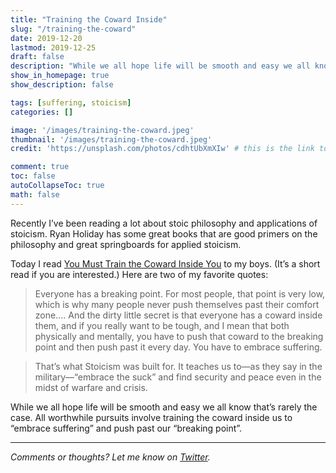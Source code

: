 ```yaml
---
title: "Training the Coward Inside"
slug: "/training-the-coward"
date: 2019-12-20
lastmod: 2019-12-25
draft: false
description: "While we all hope life will be smooth and easy we all know that’s rarely the case. All worthwhile pursuits involve training the coward inside us to embrace suffering and push past our breaking point"
show_in_homepage: true
show_description: false

tags: [suffering, stoicism]
categories: []

image: '/images/training-the-coward.jpeg'
thumbnail: '/images/training-the-coward.jpeg'
credit: 'https://unsplash.com/photos/cdhtUbXmXIw' # this is the link to the page the image came from

comment: true
toc: false
autoCollapseToc: true
math: false
---
```


Recently I’ve been reading a lot about stoic philosophy and applications of stoicism. Ryan Holiday has some great books that are good primers on the philosophy and great springboards for applied stoicism. 

Today I read [You Must Train the Coward Inside You](https://dailystoic.com/you-must-train-the-coward-inside-you/) to my boys. (It’s a short read if you are interested.) Here are two of my favorite quotes:

> Everyone has a breaking point.  For most people, that point is very low, which is why many people never push themselves past their comfort zone.… And the dirty little secret is that everyone has a coward inside them, and if you really want to be tough, and I mean that both physically and mentally, you have to push that coward to the breaking point and then push past it every day. You have to embrace suffering.  

> That’s what Stoicism was built for. It teaches us to—as they say in the military—“embrace the suck” and find security and peace even in the midst of warfare and crisis.  

While we all hope life will be smooth and easy we all know that’s rarely the case. All worthwhile pursuits involve training the coward inside us to “embrace suffering” and push past our “breaking point”. 

---

*Comments or thoughts? Let me know on [Twitter](https://twitter.com/adamtervort/).*
